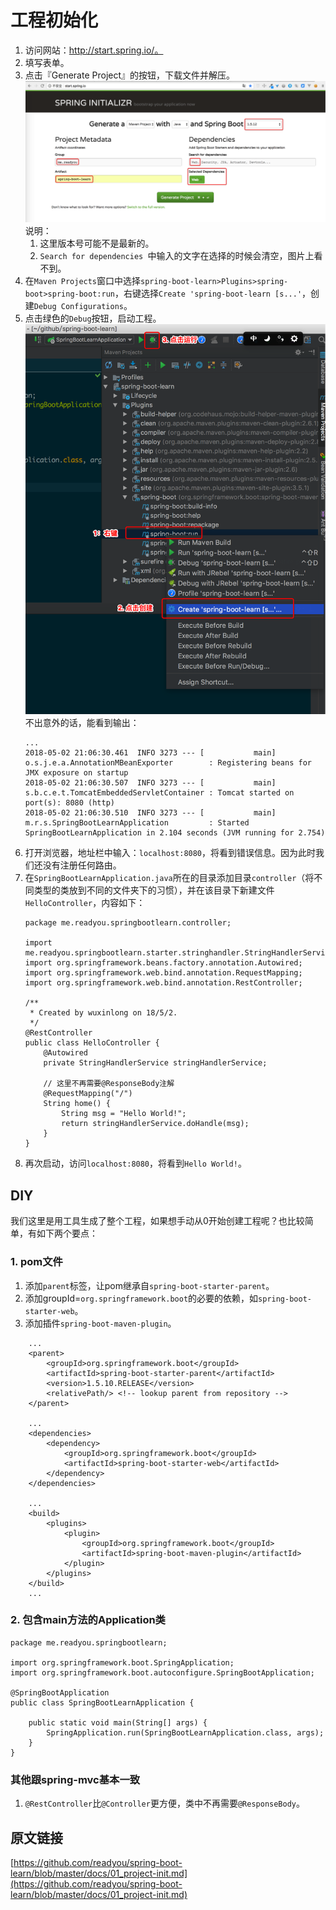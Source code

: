 # 工程初始化
1. 访问网站：http://start.spring.io/。
1. 填写表单。
1. 点击『Generate Project』的按钮，下载文件并解压。
    ![](./imgs/project-init.png)
    说明：
    1. 这里版本号可能不是最新的。
    2. `Search for dependencies `中输入的文字在选择的时候会清空，图片上看不到。
1. 在`Maven Projects`窗口中选择`spring-boot-learn>Plugins>spring-boot>spring-boot:run`，右键选择`Create 'spring-boot-learn [s...'`，创建`Debug Configurations`。
1. 点击绿色的`Debug`按钮，启动工程。
    ![](imgs/create_debug_configuration.png)
    不出意外的话，能看到输出：
    ```
    ...
    2018-05-02 21:06:30.461  INFO 3273 --- [           main] o.s.j.e.a.AnnotationMBeanExporter        : Registering beans for JMX exposure on startup
    2018-05-02 21:06:30.507  INFO 3273 --- [           main] s.b.c.e.t.TomcatEmbeddedServletContainer : Tomcat started on port(s): 8080 (http)
    2018-05-02 21:06:30.510  INFO 3273 --- [           main] m.r.s.SpringBootLearnApplication         : Started SpringBootLearnApplication in 2.104 seconds (JVM running for 2.754)
    ```
1. 打开浏览器，地址栏中输入：`localhost:8080`，将看到错误信息。因为此时我们还没有注册任何路由。
1. 在`SpringBootLearnApplication.java`所在的目录添加目录`controller`（将不同类型的类放到不同的文件夹下的习惯），并在该目录下新建文件`HelloController`，内容如下：
    ```
    package me.readyou.springbootlearn.controller;

    import me.readyou.springbootlearn.starter.stringhandler.StringHandlerService;
    import org.springframework.beans.factory.annotation.Autowired;
    import org.springframework.web.bind.annotation.RequestMapping;
    import org.springframework.web.bind.annotation.RestController;

    /**
     * Created by wuxinlong on 18/5/2.
     */
    @RestController
    public class HelloController {
        @Autowired
        private StringHandlerService stringHandlerService;

        // 这里不再需要@ResponseBody注解
        @RequestMapping("/")
        String home() {
            String msg = "Hello World!";
            return stringHandlerService.doHandle(msg);
        }
    }
    ```
1. 再次启动，访问`localhost:8080`，将看到`Hello World!`。


## DIY
我们这里是用工具生成了整个工程，如果想手动从0开始创建工程呢？也比较简单，有如下两个要点：

### 1. pom文件
1. 添加`parent`标签，让pom继承自`spring-boot-starter-parent`。
2. 添加groupId=`org.springframework.boot`的必要的依赖，如`spring-boot-starter-web`。
3. 添加插件`spring-boot-maven-plugin`。
```
    ...
	<parent>
		<groupId>org.springframework.boot</groupId>
		<artifactId>spring-boot-starter-parent</artifactId>
		<version>1.5.10.RELEASE</version>
		<relativePath/> <!-- lookup parent from repository -->
	</parent>
	
	...
	<dependencies>
		<dependency>
			<groupId>org.springframework.boot</groupId>
			<artifactId>spring-boot-starter-web</artifactId>
		</dependency>
	</dependencies>
	
	...
	<build>
		<plugins>
			<plugin>
				<groupId>org.springframework.boot</groupId>
				<artifactId>spring-boot-maven-plugin</artifactId>
			</plugin>
		</plugins>
	</build>
    ...
```

### 2. 包含main方法的Application类
```
package me.readyou.springbootlearn;

import org.springframework.boot.SpringApplication;
import org.springframework.boot.autoconfigure.SpringBootApplication;

@SpringBootApplication
public class SpringBootLearnApplication {

    public static void main(String[] args) {
        SpringApplication.run(SpringBootLearnApplication.class, args);
    }
}
```

### 其他跟spring-mvc基本一致
1. `@RestController`比`@Controller`更方便，类中不再需要`@ResponseBody`。


## 原文链接
[https://github.com/readyou/spring-boot-learn/blob/master/docs/01_project-init.md](https://github.com/readyou/spring-boot-learn/blob/master/docs/01_project-init.md)